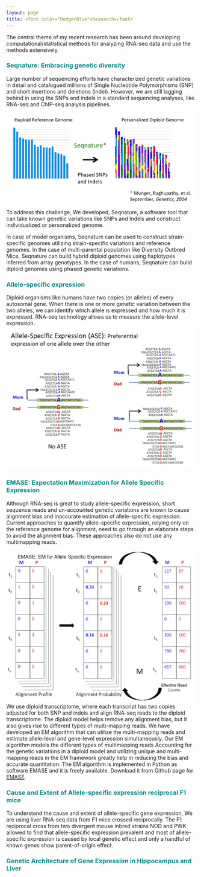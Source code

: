 ```yaml
---
layout: page
title: <font color="DodgerBlue">Research</font>
---
```


The central theme of my recent research has been around developing computational/statistical methods for analyzing RNA-seq data and use the methods extensively. 

### <font color="DarkCyan">Seqnature: Embracing genetic diversity </font>
Large number of sequencing efforts have characterized genetic variations in detail and catalogued millions of Single Nucleotide Polymorphisms (SNP) and short insertions and deletions (indel). However, we are still lagging behind in using the SNPs and indels in a standard sequencing analyses, like RNA-seq and ChIP-seq analysis pipelines. 

![Seqnature](/public/images/seqnature-personalized-genome.png)

To address this challenge, We developed, Seqnature, a software tool that can take known genetiic variations like SNPs and Indels and construct individualized or personalized genome. 

In case of model organisms, Seqnature can be used to construct strain-specific genomes utilizing strain-specific variations and reference genomes. In the case of multi-parental population like Diversity Outbred Mice, Seqnature can build hybrid diploid genomes using haplotypes inferred from array genotypes. In the case of humans, Seqnature can build diploid genomes using phased genetic variations.
 

### <font color="DarkCyan">Allele-specific expression </font>
Diploid organisms like humans have two copies (or alleles) of every autosomal gene. When there is one or more genetic variation between the two alleles, we can identify which allele is expressed and how much it is expressed. RNA-seq technology allows us to measure the allele-level expression. 
![ASE](/public/images/ASE-cartoon.jpg)

### <font color="DarkCyan">EMASE: Expectation Maximization for Allele Specific Expression</font>
Although RNA-seq is great to study allele-specific expression, short sequence reads and un-accounted genetic variations are known to cause alignment bias and inaccurate estimation of allele-specific expression. Current approaches to quantify allele-specific expression, relying only on the reference genome for alignment, need to go through an elaborate steps to avoid the alignment bias. These approaches also do not use any multimapping reads.

![EMASE](/public/images/EMASE-illustration.png)
We use diploid transcriptome, where each transcript has two copies adjusted for both SNP and indels and align RNA-seq reads to the diploid transcriptome. The diploid model helps remove any alignment bias, but it also gives rise to different types of multi-mapping reads. We have developed an EM algorithm that can utilize the multi-mapping reads and estimate allele-level and gene-level expression simultaneously. Our EM algorithm models the different types of multimapping reads Accounting for the genetic variations in a diploid model and utilizing unique and multi-mapping reads in the EM framework greatly help in reducing the bias and accurate quantitation. The EM algorithm is implemented in Python as software EMASE and it is freely available. Download it from Github page for [EMASE](https://github.com/narayananr/emase). 


### <font color="DarkCyan"> Cause and Extent of Allele-specific expression reciprocal F1 mice </font>
To understand the cause and extent of allele-specific gene expression, We are using liver RNA-seq data from F1 mice crossed reciprocally. The F1 reciprocal cross from two divergent mouse inbred strains NOD and PWK allowed to find that allele-specific expression prevalent and most of allele-specific expression is caused by local genetic effect and only a handful of known genes show parent-of-origin effect.

### <font color="DarkCyan">Genetic Architecture of Gene Expression in Hippocampus and Liver </font>

